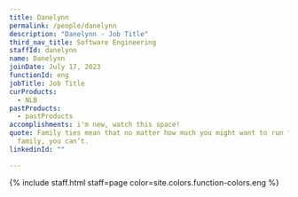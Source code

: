 ```yaml
---
title: Danelynn
permalink: /people/danelynn
description: "Danelynn - Job Title"
third_nav_title: Software Engineering
staffId: danelynn
name: Danelynn
joinDate: July 17, 2023
functionId: eng
jobTitle: Job Title
curProducts:
  - NLB
pastProducts:
  - pastProducts
accomplishments: i'm new, watch this space!
quote: Family ties mean that no matter how much you might want to run from your
  family, you can’t.
linkedinId: ""

---
```


{% include staff.html staff=page color=site.colors.function-colors.eng %}
